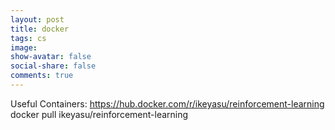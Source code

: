 ```yaml
---
layout: post
title: docker
tags: cs
image:
show-avatar: false
social-share: false
comments: true
---
```


Useful Containers:
https://hub.docker.com/r/ikeyasu/reinforcement-learning
docker pull ikeyasu/reinforcement-learning

